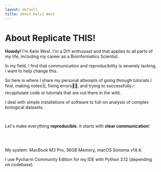 ```yaml
---
layout: default
title: About Kelsi West
---
```


<div class="post">
	<h1 class="pageTitle">About Replicate THIS!</h1>
	<p class="intro"><b>Howdy!</b> I'm Kelsi West. I'm a DIY enthusiast and that applies to all parts of my life, including my career as a Bioinformatics Scientist.</p>
    <p>In my field, I find that communication and reproducibility is severely lacking. I want to help change this.</p>
    <p>So here is where I share my personal attempts of going through tutorials I find, making notes🗒️, fixing errors🤞🏻, and trying to successfully📈 recapitulate code or tutorials that are out there in the wild.</p>
    <p>I deal with simple installations of software to full-on analysis of complex biological datasets.</p>
    <br />
    <p>Let's make everything <b>reproducible</b>. It starts with <b>clear communication</b>!</p>
    <br />
    <br />
    <p>My system: MacBook M3 Pro, 36GB Memory, macOS Sonoma v14.4.</p>
    <p>I use Pycharm Community Edition for my IDE with Python 3.12 (depending on codebase).</p>
</div>

